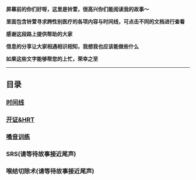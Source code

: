 **屏幕前的你们好呀，这里是铃萱，很高兴你们能阅读我的故事～**

**里面包含铃萱寻求跨性别医疗的各项内容与时间线，可点击不同的文档进行查看**

**感谢这段路上提供帮助的大家**

**信息的分享让大家相遇相识相知，我想我也应该能做些什么**

**如果这些文字能够帮您的上忙，荣幸之至**

---

## 目录

### [时间线](时间线.md)

### [开证&HRT](开证与HRT记录.md)

### [嗓音训练](嗓音训练记录.md)

### SRS(请等待故事接近尾声)

### 喉结切除术(请等待故事接近尾声)
